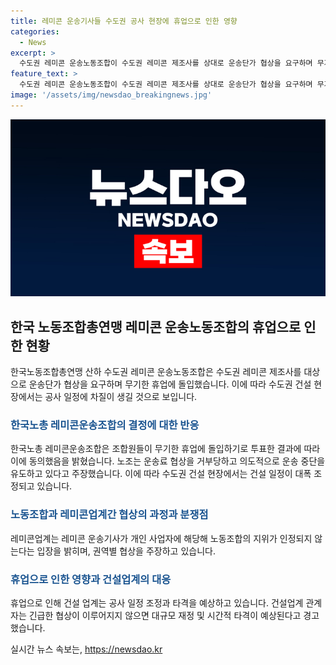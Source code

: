 ```yaml
---
title: 레미콘 운송기사들 수도권 공사 현장에 휴업으로 인한 영향
categories:
  - News
excerpt: >
  수도권 레미콘 운송노동조합이 수도권 레미콘 제조사를 상대로 운송단가 협상을 요구하며 무기한 휴업에 돌입했다. 이에 따라 주요 건설사들의 공사 일정에 차질이 예상되고, 레미콘 운송기사 1만 1천 명 중 8천 400여명이 무기한 휴업에 들어갔다고 밝혔다. 한편, 레미콘업계는 운송기사를 개인 사업자로 취급하여 노동조합의 지위를 인정하지 않고 권역별 협상을 주장하고 있다. 건설업계는 휴업이 연장되면 현장에 큰 타격이 예상된다고 우려했다.
feature_text: >
  수도권 레미콘 운송노동조합이 수도권 레미콘 제조사를 상대로 운송단가 협상을 요구하며 무기한 휴업에 돌입했다. 이에 따라 주요 건설사들의 공사 일정에 차질이 예상되고, 레미콘 운송기사 1만 1천 명 중 8천 400여명이 무기한 휴업에 들어갔다고 밝혔다. 한편, 레미콘업계는 운송기사를 개인 사업자로 취급하여 노동조합의 지위를 인정하지 않고 권역별 협상을 주장하고 있다. 건설업계는 휴업이 연장되면 현장에 큰 타격이 예상된다고 우려했다.
image: '/assets/img/newsdao_breakingnews.jpg'
---
```


<p><img src="/assets/img/newsdao_breakingnews.jpg" alt="bookingtag 속보" /></p>

<h2 data-ke-size="size26">한국 노동조합총연맹 레미콘 운송노동조합의 휴업으로 인한 현황</h2>

<p data-ke-size="size16">한국노동조합총연맹 산하 수도권 레미콘 운송노동조합은 수도권 레미콘 제조사를 대상으로 운송단가 협상을 요구하며 무기한 휴업에 돌입했습니다. 이에 따라 수도권 건설 현장에서는 공사 일정에 차질이 생길 것으로 보입니다.</p>

<h3><b><span style="color: #1a5490;">한국노총 레미콘운송조합의 결정에 대한 반응</span></b></h3>

<p data-ke-size="size16">한국노총 레미콘운송조합은 조합원들이 무기한 휴업에 돌입하기로 투표한 결과에 따라 이에 동의했음을 밝혔습니다. 노조는 운송료 협상을 거부당하고 의도적으로 운송 중단을 유도하고 있다고 주장했습니다. 이에 따라 수도권 건설 현장에서는 건설 일정이 대폭 조정되고 있습니다.</p>

<h3><b><span style="color: #1a5490;">노동조합과 레미콘업계간 협상의 과정과 분쟁점</span></b></h3>

<p data-ke-size="size16">레미콘업계는 레미콘 운송기사가 개인 사업자에 해당해 노동조합의 지위가 인정되지 않는다는 입장을 밝히며, 권역별 협상을 주장하고 있습니다.</p>

<h3><b><span style="color: #1a5490;">휴업으로 인한 영향과 건설업계의 대응</span></b></h3>

<p data-ke-size="size16">휴업으로 인해 건설 업계는 공사 일정 조정과 타격을 예상하고 있습니다. 건설업계 관계자는 긴급한 협상이 이루어지지 않으면 대규모 재정 및 시간적 타격이 예상된다고 경고했습니다.</p>
실시간 뉴스 속보는, <a href="https://newsdao.kr" rel="dofollow">https://newsdao.kr</a>


